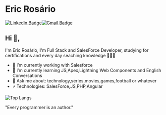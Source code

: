 # Eric Rosário
[![Linkedin Badge](https://img.shields.io/badge/-ericrosario-blue?style=flat-square&logo=Linkedin&logoColor=white&link=https://https://www.linkedin.com/in/eric-rosario/)](https://www.linkedin.com/in/eric-rosario/)[![Gmail Badge](https://img.shields.io/badge/-ericsantoos@gmail.com-c14438?style=flat-square&logo=Gmail&logoColor=white&link=mailto:ericsantoos@gmail.com)](mailto:ericsantoos@gmail.com)

## Hi 👋, 
I'm Eric Rosário, I'm Full Stack and SalesForce Developer, studying for certifications and every day seaching knowledge 👨🏽‍💻

- 🔭 I’m currently working with Salesforce
- 🌱 I’m currently learning JS,Apex,Lightning Web Components and English Conversations
- 💬 Ask me about: technology,series,movies,games,football or whatever
- ⚡ Technologies: SalesForce,JS,PHP,Angular


![Top Langs](https://github-readme-stats.vercel.app/api/top-langs/?username=EricDevBA&layout=compact&theme=radical)

"Every programmer is an author." 
